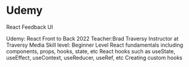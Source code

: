 # Udemy
React Feedback UI 

Udemy: React Front to Back 2022
Teacher:Brad Traversy 
Instructor at Traversy Media
Skill level: Beginner Level
React fundamentals including components, props, hooks, state, etc
React hooks such as useState, useEffect, useContext, useReducer, useRef, etc
Creating custom hooks
